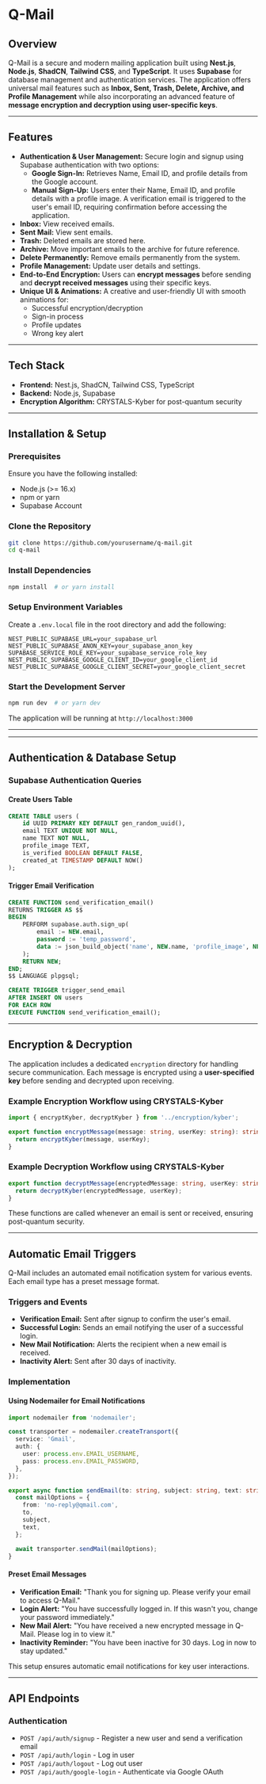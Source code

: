 # Q-Mail

## Overview

Q-Mail is a secure and modern mailing application built using **Nest.js**, **Node.js**, **ShadCN**, **Tailwind CSS**, and **TypeScript**. It uses **Supabase** for database management and authentication services. The application offers universal mail features such as **Inbox, Sent, Trash, Delete, Archive, and Profile Management** while also incorporating an advanced feature of **message encryption and decryption using user-specific keys**.

---

## Features

- **Authentication & User Management:** Secure login and signup using Supabase authentication with two options:
  - **Google Sign-In:** Retrieves Name, Email ID, and profile details from the Google account.
  - **Manual Sign-Up:** Users enter their Name, Email ID, and profile details with a profile image. A verification email is triggered to the user's email ID, requiring confirmation before accessing the application.
- **Inbox:** View received emails.
- **Sent Mail:** View sent emails.
- **Trash:** Deleted emails are stored here.
- **Archive:** Move important emails to the archive for future reference.
- **Delete Permanently:** Remove emails permanently from the system.
- **Profile Management:** Update user details and settings.
- **End-to-End Encryption:** Users can **encrypt messages** before sending and **decrypt received messages** using their specific keys.
- **Unique UI & Animations:** A creative and user-friendly UI with smooth animations for:
  - Successful encryption/decryption
  - Sign-in process
  - Profile updates
  - Wrong key alert

---

## Tech Stack

- **Frontend:** Nest.js, ShadCN, Tailwind CSS, TypeScript
- **Backend:** Node.js, Supabase
- **Encryption Algorithm:** CRYSTALS-Kyber for post-quantum security

---

## Installation & Setup

### Prerequisites

Ensure you have the following installed:

- Node.js (>= 16.x)
- npm or yarn
- Supabase Account

### Clone the Repository

```sh
git clone https://github.com/yourusername/q-mail.git
cd q-mail
```

### Install Dependencies

```sh
npm install  # or yarn install
```

### Setup Environment Variables

Create a `.env.local` file in the root directory and add the following:

```env
NEST_PUBLIC_SUPABASE_URL=your_supabase_url
NEST_PUBLIC_SUPABASE_ANON_KEY=your_supabase_anon_key
SUPABASE_SERVICE_ROLE_KEY=your_supabase_service_role_key
NEST_PUBLIC_SUPABASE_GOOGLE_CLIENT_ID=your_google_client_id
NEST_PUBLIC_SUPABASE_GOOGLE_CLIENT_SECRET=your_google_client_secret
```

### Start the Development Server

```sh
npm run dev  # or yarn dev
```

The application will be running at `http://localhost:3000`

---

---

## Authentication & Database Setup

### Supabase Authentication Queries

#### Create Users Table

```sql
CREATE TABLE users (
    id UUID PRIMARY KEY DEFAULT gen_random_uuid(),
    email TEXT UNIQUE NOT NULL,
    name TEXT NOT NULL,
    profile_image TEXT,
    is_verified BOOLEAN DEFAULT FALSE,
    created_at TIMESTAMP DEFAULT NOW()
);
```

#### Trigger Email Verification

```sql
CREATE FUNCTION send_verification_email()
RETURNS TRIGGER AS $$
BEGIN
    PERFORM supabase.auth.sign_up(
        email := NEW.email,
        password := 'temp_password',
        data := json_build_object('name', NEW.name, 'profile_image', NEW.profile_image)
    );
    RETURN NEW;
END;
$$ LANGUAGE plpgsql;

CREATE TRIGGER trigger_send_email
AFTER INSERT ON users
FOR EACH ROW
EXECUTE FUNCTION send_verification_email();
```

---

## Encryption & Decryption

The application includes a dedicated `encryption` directory for handling secure communication. Each message is encrypted using a **user-specified key** before sending and decrypted upon receiving.

### Example Encryption Workflow using CRYSTALS-Kyber

```ts
import { encryptKyber, decryptKyber } from '../encryption/kyber';

export function encryptMessage(message: string, userKey: string): string {
  return encryptKyber(message, userKey);
}
```

### Example Decryption Workflow using CRYSTALS-Kyber

```ts
export function decryptMessage(encryptedMessage: string, userKey: string): string {
  return decryptKyber(encryptedMessage, userKey);
}
```

These functions are called whenever an email is sent or received, ensuring post-quantum security.

---

## Automatic Email Triggers

Q-Mail includes an automated email notification system for various events. Each email type has a preset message format.

### **Triggers and Events**
- **Verification Email:** Sent after signup to confirm the user's email.
- **Successful Login:** Sends an email notifying the user of a successful login.
- **New Mail Notification:** Alerts the recipient when a new email is received.
- **Inactivity Alert:** Sent after 30 days of inactivity.

### **Implementation**
#### **Using Nodemailer for Email Notifications**
```ts
import nodemailer from 'nodemailer';

const transporter = nodemailer.createTransport({
  service: 'Gmail',
  auth: {
    user: process.env.EMAIL_USERNAME,
    pass: process.env.EMAIL_PASSWORD,
  },
});

export async function sendEmail(to: string, subject: string, text: string) {
  const mailOptions = {
    from: 'no-reply@qmail.com',
    to,
    subject,
    text,
  };

  await transporter.sendMail(mailOptions);
}
```

#### **Preset Email Messages**
- **Verification Email:** "Thank you for signing up. Please verify your email to access Q-Mail."
- **Login Alert:** "You have successfully logged in. If this wasn't you, change your password immediately."
- **New Mail Alert:** "You have received a new encrypted message in Q-Mail. Please log in to view it."
- **Inactivity Reminder:** "You have been inactive for 30 days. Log in now to stay updated."

This setup ensures automatic email notifications for key user interactions.

---

## API Endpoints

### Authentication

- `POST /api/auth/signup` - Register a new user and send a verification email
- `POST /api/auth/login` - Log in user
- `POST /api/auth/logout` - Log out user
- `POST /api/auth/google-login` - Authenticate via Google OAuth

